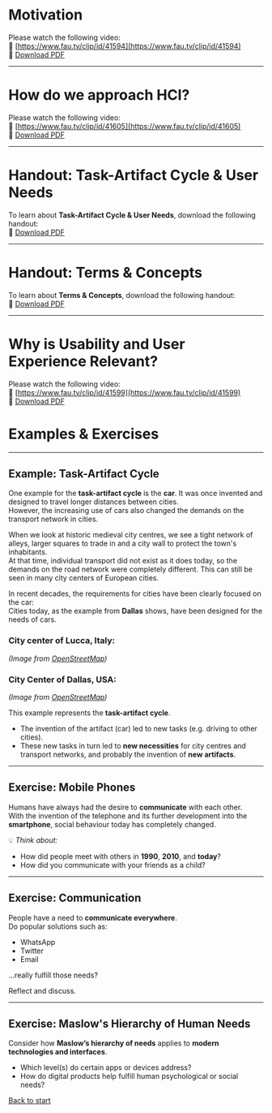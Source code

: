 # Motivation

Please watch the following video:  
🔗 [https://www.fau.tv/clip/id/41594](https://www.fau.tv/clip/id/41594)<br>
📄 [Download PDF](../01/HCI_SS_2025_01_Introduction_To_HCI_1.pdf)  

---

# How do we approach HCI?

Please watch the following video:  
🔗 [https://www.fau.tv/clip/id/41605](https://www.fau.tv/clip/id/41605)<br>
📄 [Download PDF](../01/HCI_SS_2025_01_Introduction_To_HCI_2.pdf)  

---

# Handout: Task-Artifact Cycle & User Needs

To learn about **Task-Artifact Cycle & User Needs**, download the following handout:  
📄 [Download PDF](../01/01_TaskArtifactCycle_User%20needs.pdf)  

---

# Handout: Terms & Concepts

To learn about **Terms & Concepts**, download the following handout:  
📄 [Download PDF](../01/01_Termsaamp;Concepts.pdf)

---

# Why is Usability and User Experience Relevant?

Please watch the following video:  
🔗 [https://www.fau.tv/clip/id/41599](https://www.fau.tv/clip/id/41599)<br>
📄 [Download PDF](../01/HCI_SS_2025_01_Introduction_To_HCI_3-2.pdf)



# Examples & Exercises

---

## Example: Task-Artifact Cycle

One example for the **task-artifact cycle** is the **car**. It was once invented and designed to travel longer distances between cities.  
However, the increasing use of cars also changed the demands on the transport network in cities.

When we look at historic medieval city centres, we see a tight network of alleys, larger squares to trade in and a city wall to protect the town's inhabitants.  
At that time, individual transport did not exist as it does today, so the demands on the road network were completely different. This can still be seen in many city centers of European cities.

In recent decades, the requirements for cities have been clearly focused on the car:  
Cities today, as the example from **Dallas** shows, have been designed for the needs of cars.

### City center of Lucca, Italy:
*(Image from [OpenStreetMap](https://www.openstreetmap.org/))*

### City Center of Dallas, USA:
*(Image from [OpenStreetMap](https://www.openstreetmap.org/))*

This example represents the **task-artifact cycle**.  
- The invention of the artifact (car) led to new tasks (e.g. driving to other cities).  
- These new tasks in turn led to **new necessities** for city centres and transport networks, and probably the invention of **new artifacts**.

---

## Exercise: Mobile Phones

Humans have always had the desire to **communicate** with each other.  
With the invention of the telephone and its further development into the **smartphone**, social behaviour today has completely changed.

💡 *Think about:*

- How did people meet with others in **1990**, **2010**, and **today**?
- How did you communicate with your friends as a child?

---

## Exercise: Communication

People have a need to **communicate everywhere**.  
Do popular solutions such as:

- WhatsApp  
- Twitter  
- Email  

...really fulfill those needs?

Reflect and discuss.

---

## Exercise: Maslow's Hierarchy of Human Needs

Consider how **Maslow’s hierarchy of needs** applies to **modern technologies and interfaces**.

- Which level(s) do certain apps or devices address?
- How do digital products help fulfill human psychological or social needs?


[Back to start](/README.md)
